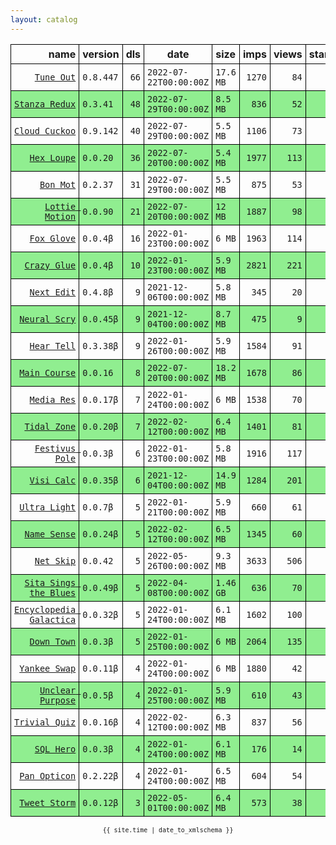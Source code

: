```yaml
---
layout: catalog
---
```


<style>
table {
    border-collapse: collapse;
}

td, th {
    border: 1px solid black;
    white-space: nowrap;
}

th, td {
    padding: 5px;
}

tr:nth-child(even) {
    background-color: Lightgreen;
}
</style>

| name | version | dls | date | size | imps | views | stars | issues | category |
| ---: | :------ | --: | ---- | :--- | ---: | ----: | -----:| -----: | :------- |
| [``Tune Out``](https://Tune-Out.github.io/App/) | ``0.8.447`` | `66` | `2022-07-22T00:00:00Z` | `17.6 MB` | `1270` | `84` | `1` | `0` |  |
| [``Stanza Redux``](https://Stanza-Redux.github.io/App/) | ``0.3.41`` | `48` | `2022-07-29T00:00:00Z` | `8.5 MB` | `836` | `52` | `1` | `0` |  |
| [``Cloud Cuckoo``](https://Cloud-Cuckoo.github.io/App/) | ``0.9.142`` | `40` | `2022-07-29T00:00:00Z` | `5.5 MB` | `1106` | `73` | `1` | `0` |  |
| [``Hex Loupe``](https://Hex-Loupe.github.io/App/) | ``0.0.20`` | `36` | `2022-07-20T00:00:00Z` | `5.4 MB` | `1977` | `113` | `0` | `0` |  |
| [``Bon Mot``](https://Bon-Mot.github.io/App/) | ``0.2.37`` | `31` | `2022-07-29T00:00:00Z` | `5.5 MB` | `875` | `53` | `1` | `0` |  |
| [``Lottie Motion``](https://Lottie-Motion.github.io/App/) | ``0.0.90`` | `21` | `2022-07-20T00:00:00Z` | `12 MB` | `1887` | `98` | `0` | `0` |  |
| [``Fox Glove``](https://Fox-Glove.github.io/App/) | ``0.0.4β`` | `16` | `2022-01-23T00:00:00Z` | `6 MB` | `1963` | `114` | `0` | `0` |  |
| [``Crazy Glue``](https://Crazy-Glue.github.io/App/) | ``0.0.4β`` | `10` | `2022-01-23T00:00:00Z` | `5.9 MB` | `2821` | `221` | `0` | `0` |  |
| [``Next Edit``](https://Next-Edit.github.io/App/) | ``0.4.8β`` | `9` | `2021-12-06T00:00:00Z` | `5.8 MB` | `345` | `20` | `0` | `0` |  |
| [``Neural Scry``](https://Neural-Scry.github.io/App/) | ``0.0.45β`` | `9` | `2021-12-04T00:00:00Z` | `8.7 MB` | `475` | `9` | `0` | `0` |  |
| [``Hear Tell``](https://Hear-Tell.github.io/App/) | ``0.3.38β`` | `9` | `2022-01-26T00:00:00Z` | `5.9 MB` | `1584` | `91` | `0` | `0` |  |
| [``Main Course``](https://Main-Course.github.io/App/) | ``0.0.16`` | `8` | `2022-07-20T00:00:00Z` | `18.2 MB` | `1678` | `86` | `0` | `0` |  |
| [``Media Res``](https://Media-Res.github.io/App/) | ``0.0.17β`` | `7` | `2022-01-24T00:00:00Z` | `6 MB` | `1538` | `70` | `0` | `0` |  |
| [``Tidal Zone``](https://Tidal-Zone.github.io/App/) | ``0.0.20β`` | `7` | `2022-02-12T00:00:00Z` | `6.4 MB` | `1401` | `81` | `0` | `0` |  |
| [``Festivus Pole``](https://Festivus-Pole.github.io/App/) | ``0.0.3β`` | `6` | `2022-01-23T00:00:00Z` | `5.8 MB` | `1916` | `117` | `0` | `0` |  |
| [``Visi Calc``](https://Visi-Calc.github.io/App/) | ``0.0.35β`` | `6` | `2021-12-04T00:00:00Z` | `14.9 MB` | `1284` | `201` | `0` | `0` |  |
| [``Ultra Light``](https://Ultra-Light.github.io/App/) | ``0.0.7β`` | `5` | `2022-01-21T00:00:00Z` | `5.9 MB` | `660` | `61` | `0` | `0` |  |
| [``Name Sense``](https://Name-Sense.github.io/App/) | ``0.0.24β`` | `5` | `2022-02-12T00:00:00Z` | `6.5 MB` | `1345` | `60` | `0` | `0` |  |
| [``Net Skip``](https://Net-Skip.github.io/App/) | ``0.0.42`` | `5` | `2022-05-26T00:00:00Z` | `9.3 MB` | `3633` | `506` | `0` | `0` |  |
| [``Sita Sings the Blues``](https://Sita-Sings-the-Blues.github.io/App/) | ``0.0.49β`` | `5` | `2022-04-08T00:00:00Z` | `1.46 GB` | `636` | `70` | `0` | `0` |  |
| [``Encyclopedia Galactica``](https://Encyclopedia-Galactica.github.io/App/) | ``0.0.32β`` | `5` | `2022-01-24T00:00:00Z` | `6.1 MB` | `1602` | `100` | `0` | `0` |  |
| [``Down Town``](https://Down-Town.github.io/App/) | ``0.0.3β`` | `5` | `2022-01-25T00:00:00Z` | `6 MB` | `2064` | `135` | `0` | `0` |  |
| [``Yankee Swap``](https://Yankee-Swap.github.io/App/) | ``0.0.11β`` | `4` | `2022-01-24T00:00:00Z` | `6 MB` | `1880` | `42` | `0` | `0` |  |
| [``Unclear Purpose``](https://Unclear-Purpose.github.io/App/) | ``0.0.5β`` | `4` | `2022-01-25T00:00:00Z` | `5.9 MB` | `610` | `43` | `0` | `0` |  |
| [``Trivial Quiz``](https://Trivial-Quiz.github.io/App/) | ``0.0.16β`` | `4` | `2022-02-12T00:00:00Z` | `6.3 MB` | `837` | `56` | `0` | `0` |  |
| [``SQL Hero``](https://SQL-Hero.github.io/App/) | ``0.0.3β`` | `4` | `2022-01-24T00:00:00Z` | `6.1 MB` | `176` | `14` | `0` | `0` |  |
| [``Pan Opticon``](https://Pan-Opticon.github.io/App/) | ``0.2.22β`` | `4` | `2022-01-24T00:00:00Z` | `6.5 MB` | `604` | `54` | `0` | `0` |  |
| [``Tweet Storm``](https://Tweet-Storm.github.io/App/) | ``0.0.12β`` | `3` | `2022-05-01T00:00:00Z` | `6.4 MB` | `573` | `38` | `0` | `0` |  |

<center><small><code>{{ site.time | date_to_xmlschema }}</code></small></center>
